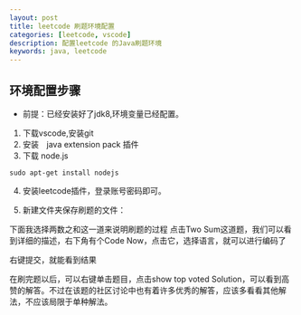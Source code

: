 ```yaml
---
layout: post
title: leetcode 刷题环境配置
categories: [leetcode, vscode]
description: 配置leetcode 的Java刷题环境
keywords: java, leetcode
---
```


## 环境配置步骤

* 前提：已经安装好了jdk8,环境变量已经配置。

1. 下载vscode,安装git
2. 安装　java extension pack 插件
3. 下载 node.js 
```
sudo apt-get install nodejs
```
4. 安装leetcode插件，登录账号密码即可。

5. 新建文件夹保存刷题的文件：

下面我选择两数之和这一道来说明刷题的过程
点击Two Sum这道题，我们可以看到详细的描述，右下角有个Code Now，点击它，选择语言，就可以进行编码了

右键提交，就能看到结果

在刷完题以后，可以右键单击题目，点击show top voted Solution，可以看到高赞的解答。不过在该题的社区讨论中也有着许多优秀的解答，应该多看看其他解法，不应该局限于单种解法。